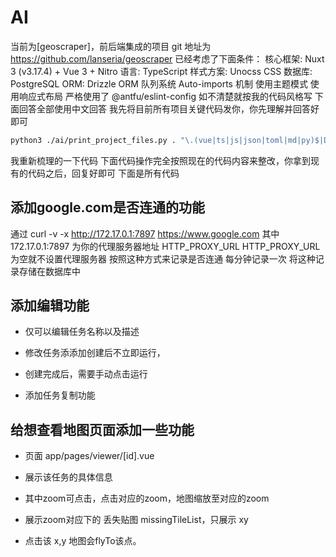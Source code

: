 # AI

当前为[geoscraper]，前后端集成的项目
git 地址为 https://github.com/lanseria/geoscraper
已经考虑了下面条件：
核心框架: Nuxt 3 (v3.17.4) + Vue 3 + Nitro
语言: TypeScript
样式方案: Unocss CSS
数据库: PostgreSQL
ORM: Drizzle ORM
队列系统
Auto-imports 机制
使用主题模式
使用响应式布局
严格使用了 @antfu/eslint-config 如不清楚就按我的代码风格写
下面回答全部使用中文回答
我先将目前所有项目关键代码发你，你先理解并回答好即可

```bash
python3 ./ai/print_project_files.py . "\.(vue|ts|js|json|toml|md|py)$|Dockerfile$|eslint\.config\.js$" -o ./ai/project_context.txt -e "node_modules,.git,.nuxt,dist,build,public/assets,pnpm-lock.yaml,.vscode,ai,.output,server/database/drizzle"
```

我重新梳理的一下代码
下面代码操作完全按照现在的代码内容来整改，你拿到现有的代码之后，回复好即可
下面是所有代码

## 添加google.com是否连通的功能

通过 curl -v -x http://172.17.0.1:7897 https://www.google.com
其中 172.17.0.1:7897 为你的代理服务器地址 HTTP_PROXY_URL
HTTP_PROXY_URL 为空就不设置代理服务器
按照这种方式来记录是否连通
每分钟记录一次
将这种记录存储在数据库中

## 添加编辑功能

- 仅可以编辑任务名称以及描述

- 修改任务添添加创建后不立即运行，

- 创建完成后，需要手动点击运行

- 添加任务复制功能

## 给想查看地图页面添加一些功能

- 页面 app/pages/viewer/[id].vue

- 展示该任务的具体信息
- 其中zoom可点击，点击对应的zoom，地图缩放至对应的zoom
- 展示zoom对应下的 丢失贴图 missingTileList，只展示 xy
- 点击该 x,y 地图会flyTo该点。
